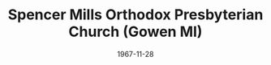---
date: &id001 1967-11-28
end_date: null
location:
  address: 12710 17 Mile Road
  city: Gowen
  state: MI
minister:
- end: 1977-01-01
  name: John Barnett
  start: 1969-01-01
  type: Pastor
- end: 1992-01-01
  name: Donald Stanton
  start: 1979-01-01
  type: Pastor
- end: 2008-01-01
  name: Frank Marsh
  start: 1992-01-01
  type: Pastor
- end: null
  name: Alan Flowers
  start: 2009-01-01
  type: Pastor
- end: 1992-01-01
  name: Frank Marsh
  start: 1990-01-01
  type: Associate Pastor
- end: 2009-01-01
  name: Alan Flowers
  start: 2004-01-01
  type: Associate Pastor
- end: 2002-01-01
  name: Hank Belfield
  start: 1999-01-01
  type: Assistant Pastor
- end: 2000-01-01
  name: David Stevenson
  start: 1995-01-01
  type: youth Pastor
ministers:
- John Barnett
- Donald Stanton
- Frank Marsh
- Alan Flowers
- Frank Marsh
- Alan Flowers
- Hank Belfield
- David Stevenson
name: Spencer Mills Orthodox Presbyterian Church
names: null
origination_date: *id001
raw_data: 'MI

  Gowen

  Spencer Mills Orthodox Presbyterian Church  (November 28, 1967- )

  12710 17 Mile Road

  Pastors: John Barnett, 1969-77

  Donald Stanton, 1979-92

  Frank Marsh, 1992-2008

  Alan Flowers, 2009-

  Assoc. Pastors: Frank Marsh, 1990-92

  Alan Flowers, 2004-9

  Asst. Pastor: Hank Belfield, 1999-2002

  Youth Pastor: David Stevenson, 1995-2000

  '
received_from: null
states:
- MI
status:
  active: true
  end_date: null
  reason: null
  received_from: null
  withdrawal_to: null
title: Spencer Mills Orthodox Presbyterian Church (Gowen MI)
year_established:
- 1967

---